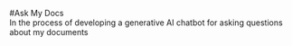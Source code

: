 #Ask My Docs
<br> In the process of developing a generative AI chatbot for asking questions about my documents </br>
